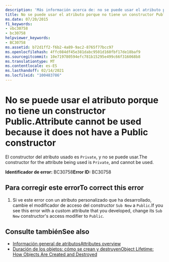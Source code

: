 ```yaml
---
description: 'Más información acerca de: no se puede usar el atributo porque no tiene un constructor público'
title: No se puede usar el atributo porque no tiene un constructor Public.
ms.date: 07/20/2015
f1_keywords:
- vbc30758
- bc30758
helpviewer_keywords:
- BC30758
ms.assetid: b72d1ff2-f6b2-4a89-9ac2-8765f77bcc97
ms.openlocfilehash: 4ffc084df45e381dabc9501d160fbf17de18baf9
ms.sourcegitcommit: 10e719780594efc781b15295e499c66f316068b8
ms.translationtype: MT
ms.contentlocale: es-ES
ms.lasthandoff: 02/14/2021
ms.locfileid: "100483786"
---
```

# <a name="attribute-cannot-be-used-because-it-does-not-have-a-public-constructor"></a><span data-ttu-id="0584b-103">No se puede usar el atributo porque no tiene un constructor Public.</span><span class="sxs-lookup"><span data-stu-id="0584b-103">Attribute cannot be used because it does not have a Public constructor</span></span>

<span data-ttu-id="0584b-104">El constructor del atributo usado es `Private`, y no se puede usar.</span><span class="sxs-lookup"><span data-stu-id="0584b-104">The constructor for the attribute being used is `Private`, and cannot be used.</span></span>  
  
 <span data-ttu-id="0584b-105">**Identificador de error:** BC30758</span><span class="sxs-lookup"><span data-stu-id="0584b-105">**Error ID:** BC30758</span></span>  
  
## <a name="to-correct-this-error"></a><span data-ttu-id="0584b-106">Para corregir este error</span><span class="sxs-lookup"><span data-stu-id="0584b-106">To correct this error</span></span>  
  
1. <span data-ttu-id="0584b-107">Si ve este error con un atributo personalizado que ha desarrollado, cambie el modificador de acceso del constructor `Sub New` a `Public`.</span><span class="sxs-lookup"><span data-stu-id="0584b-107">If you see this error with a custom attribute that you developed, change its `Sub New` constructor's access modifier to `Public`.</span></span>  
  
## <a name="see-also"></a><span data-ttu-id="0584b-108">Consulte también</span><span class="sxs-lookup"><span data-stu-id="0584b-108">See also</span></span>

- [<span data-ttu-id="0584b-109">Información general de atributos</span><span class="sxs-lookup"><span data-stu-id="0584b-109">Attributes overview</span></span>](../programming-guide/concepts/attributes/index.md)
- [<span data-ttu-id="0584b-110">Duración de los objetos: cómo se crean y destruyen</span><span class="sxs-lookup"><span data-stu-id="0584b-110">Object Lifetime: How Objects Are Created and Destroyed</span></span>](../programming-guide/language-features/objects-and-classes/object-lifetime-how-objects-are-created-and-destroyed.md)
